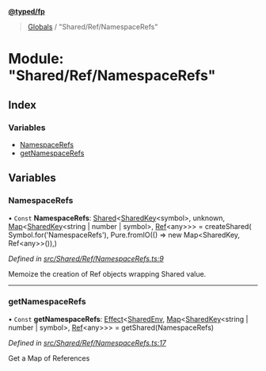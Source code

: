**[@typed/fp](../README.md)**

> [Globals](../globals.md) / "Shared/Ref/NamespaceRefs"

# Module: "Shared/Ref/NamespaceRefs"

## Index

### Variables

* [NamespaceRefs](_shared_ref_namespacerefs_.md#namespacerefs)
* [getNamespaceRefs](_shared_ref_namespacerefs_.md#getnamespacerefs)

## Variables

### NamespaceRefs

• `Const` **NamespaceRefs**: [Shared](_shared_core_model_shared_.shared.md)\<[SharedKey](_shared_core_model_sharedkey_.sharedkey.md)\<symbol>, unknown, [Map](../interfaces/_shared_core_model_sharedkeystore_.sharedkeystore.md#map)\<[SharedKey](_shared_core_model_sharedkey_.sharedkey.md)\<string \| number \| symbol>, [Ref](../interfaces/_shared_ref_ref_.ref.md)\<any>>> = createShared( Symbol.for('NamespaceRefs'), Pure.fromIO(() => new Map\<SharedKey, Ref\<any>>()),)

*Defined in [src/Shared/Ref/NamespaceRefs.ts:9](https://github.com/TylorS/typed-fp/blob/ac98ca1/src/Shared/Ref/NamespaceRefs.ts#L9)*

Memoize the creation of Ref objects wrapping Shared value.

___

### getNamespaceRefs

• `Const` **getNamespaceRefs**: [Effect](_effect_effect_.effect.md)\<[SharedEnv](../interfaces/_shared_core_services_sharedenv_.sharedenv.md), [Map](../interfaces/_shared_core_model_sharedkeystore_.sharedkeystore.md#map)\<[SharedKey](_shared_core_model_sharedkey_.sharedkey.md)\<string \| number \| symbol>, [Ref](../interfaces/_shared_ref_ref_.ref.md)\<any>>> = getShared(NamespaceRefs)

*Defined in [src/Shared/Ref/NamespaceRefs.ts:17](https://github.com/TylorS/typed-fp/blob/ac98ca1/src/Shared/Ref/NamespaceRefs.ts#L17)*

Get a Map of References
